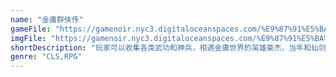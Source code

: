 ```yaml
---
name: "金庸群侠传"
gameFile: "https://gamenoir.nyc3.digitaloceanspaces.com/%E9%87%91%E5%BA%B8%E7%BE%A4%E4%BE%A0%E4%BC%A0/jyqxz.zip"
imgFile: "https://gamenoir.nyc3.digitaloceanspaces.com/%E9%87%91%E5%BA%B8%E7%BE%A4%E4%BE%A0%E4%BC%A0/original.webp"
shortDescription: "玩家可以收集各类武功和神兵，相遇金庸世界的英雄豪杰，当年和仙剑齐名的经典"
genre: "CLS,RPG"
---
```

